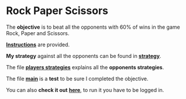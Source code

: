 # Rock Paper Scissors

The **objective** is to beat all the opponents with 60% of wins in the game Rock, Paper and Scissors.

[**Instructions**](https://github.com/LautaroOchotorena/Machine-Learning-with-Python-FreeCodeCamp/blob/main/Rock%20Paper%20Scissors/Instructions.md) are provided.

**My strategy** against all the opponents can be found in [**strategy**](https://github.com/LautaroOchotorena/Machine-Learning-with-Python-FreeCodeCamp/blob/main/Rock%20Paper%20Scissors/RPS.py).

The file [**players strategies**](https://github.com/LautaroOchotorena/Machine-Learning-with-Python-FreeCodeCamp/blob/main/Rock%20Paper%20Scissors/RPS_game.py) explains all the **opponents strategies**.

The file [**main**](https://github.com/LautaroOchotorena/Machine-Learning-with-Python-FreeCodeCamp/blob/main/Rock%20Paper%20Scissors/main.py) is a **test** to be sure I completed the objective.

You can also **check it out** [**here**](https://freecodecam-boilerplate-rsqo8hcpvm6.ws-us117.gitpod.io/), to run it you have to be logged in.
